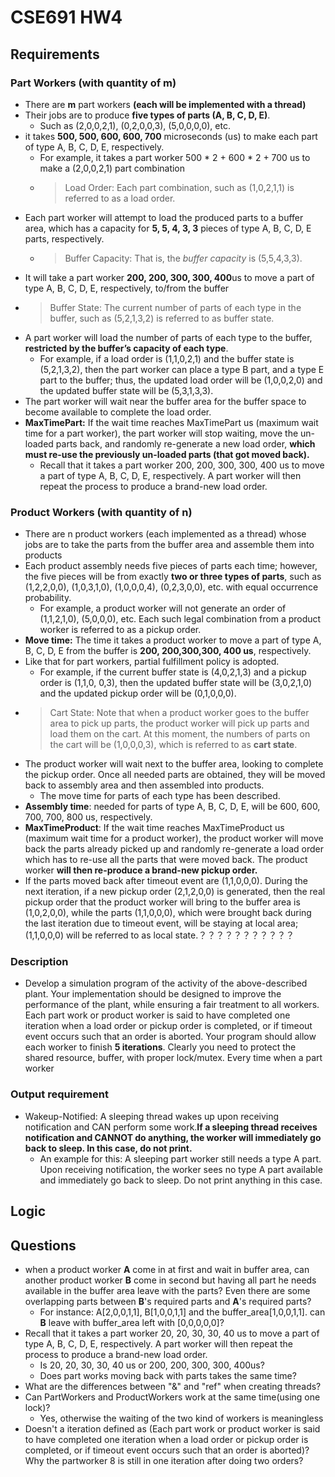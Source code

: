   # CSE691 HW4

## Requirements
### Part Workers (with quantity of m)
- There are **m** part workers **(each will be implemented with a thread)**
- Their jobs are to produce **five types of parts (A, B, C, D, E)**. 
  - Such as (2,0,0,2,1), (0,2,0,0,3), (5,0,0,0,0), etc.
- it takes **500, 500, 600, 600, 700** microseconds (us) to make each part of type A, B, C, D, E, respectively. 
  - For example, it takes a part worker 500 \* 2 + 600 \* 2 + 700 us to make a (2,0,0,2,1) part combination
  - >Load Order: Each part combination, such as (1,0,2,1,1) is referred to as a load order.
- Each part worker will attempt to load the produced parts to a buffer area, which has a capacity for **5, 5, 4, 3, 3** pieces of type A, B, C, D, E parts, respectively.
  - >Buffer Capacity: That is, the *buffer capacity* is (5,5,4,3,3).
- It will take a part worker **200, 200, 300, 300, 400**us to move a part of type A, B, C, D, E, respectively, to/from the buffer
- >Buffer State: The current number of parts of each type in the buffer, such as (5,2,1,3,2) is referred to as buffer state.
- A part worker will load the number of parts of each type to the buffer, **restricted by the buffer’s capacity of each type**. 
  - For example, if a load order is (1,1,0,2,1) and the buffer state is (5,2,1,3,2), then the part worker can place a type B part, and a type E part to the buffer; thus, the updated load order will be (1,0,0,2,0) and the updated buffer state will be (5,3,1,3,3). 
- The part worker will wait near the buffer area for the buffer space to become available to complete the load order. 
- **MaxTimePart:** If the wait time reaches MaxTimePart us (maximum wait time for a part worker), the part worker will stop waiting, move the un-loaded parts back, and randomly re-generate a new load order, **which must re-use the previously un-loaded parts (that got moved back).**
  - Recall that it takes a part worker 200, 200, 300, 300, 400 us to move a part of type A, B, C, D, E, respectively. A part worker will then repeat the process to produce a brand-new load order.
### Product Workers (with quantity of n)
- There are n product workers (each implemented as a thread) whose jobs are to take the parts from the buffer area and assemble them into products
- Each product assembly needs five pieces of parts each time; however, the five pieces will be from exactly **two or three types of parts**, such as (1,2,2,0,0), (1,0,3,1,0), (1,0,0,0,4), (0,2,3,0,0), etc. with equal occurrence probability. 
  - For example, a product worker will not generate an order of (1,1,2,1,0), (5,0,0,0), etc. Each such legal combination from a product worker is referred to as a pickup order.
- **Move time:** The time it takes a product worker to move a part of type A, B, C, D, E from the buffer is **200, 200,300,300, 400 us**, respectively.
- Like that for part workers, partial fulfillment policy is adopted.
  - For example, if the current buffer state is (4,0,2,1,3) and a pickup order is (1,1,0, 0,3), then the updated buffer state will be (3,0,2,1,0) and the updated pickup order will be (0,1,0,0,0). 
- >Cart State: Note that when a product worker goes to the buffer area to pick up parts, the product worker will pick up parts and load them on the cart. At this moment, the numbers of parts on the cart will be (1,0,0,0,3), which is referred to as **cart state**.
- The product worker will wait next to the buffer area, looking to complete the pickup order. Once all needed parts are obtained, they will be moved back to assembly area and then assembled into products. 
  - The move time for parts of each type has been described. 
- **Assembly time**: needed for parts of type A, B, C, D, E, will be 600, 600, 700, 700, 800 us, respectively.
- **MaxTimeProduct**: If the wait time reaches MaxTimeProduct us (maximum wait time for a product worker), the product worker will move back the parts already picked up and randomly re-generate a load order which has to re-use all the parts that were moved back. The product worker **will then re-produce a brand-new pickup order.**
- If the parts moved back after timeout event are (1,1,0,0,0). During the next iteration, if a new pickup order (2,1,2,0,0) is generated, then the real pickup order that the product worker will bring to the buffer area is (1,0,2,0,0), while the parts (1,1,0,0,0), which were brought back during the last iteration due to timeout event, will be staying at local area; (1,1,0,0,0) will be referred to as local state.？？？？？？？？？？？
### Description
- Develop a simulation program of the activity of the above-described plant. Your implementation should be designed to improve the performance of the plant, while ensuring a fair treatment to all workers. Each part work or product worker is said to have completed one iteration when a load order or pickup order is completed, or if timeout event occurs such that an order is aborted. Your program should allow each worker to finish **5 iterations**. Clearly you need to protect the shared resource, buffer, with proper lock/mutex. Every time when a part worker


### Output requirement
- Wakeup-Notified: A sleeping thread wakes up upon receiving notification and CAN perform some work.**If a sleeping thread receives notification and CANNOT do anything, the worker will immediately go back to sleep. In this case, do not print.**
  - An example for this: A sleeping part worker still needs a type A part. Upon receiving notification, the worker sees no type A part available and immediately go back to sleep. Do not print anything in this case.

## Logic 


## Questions
- when a product worker **A** come in at first and wait in buffer area, can another product worker **B** come in second but having all part he needs available in the buffer area leave with the parts? Even there are some overlapping parts between **B**'s required parts and **A**'s required parts?
  - For instance: A[2,0,0,1,1], B[1,0,0,1,1] and the buffer_area[1,0,0,1,1]. can **B** leave with buffer_area left with [0,0,0,0,0]?
- Recall that it takes a part worker 20, 20, 30, 30, 40 us to move a part of type A, B, C, D, E, respectively. A part worker will then repeat the process to produce a brand-new load order.
  - Is 20, 20, 30, 30, 40 us or 200, 200, 300, 300, 400us?
  - Does part works moving back with parts takes the same time?
- What are the differences between "&" and "ref" when creating threads?
- Can PartWorkers and ProductWorkers work at the same time(using one lock)?
  - Yes, otherwise the waiting of the two kind of workers is meaningless
- Doesn't a iteration defined as (Each part work or product worker is said to have completed one iteration when a load order or pickup order is completed, or if timeout event occurs such that an order is aborted)? Why the partworker 8 is still in one iteration after doing two orders? 
